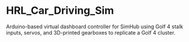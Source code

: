 # HRL_Car_Driving_Sim
Arduino-based virtual dashboard controller for SimHub using Golf 4 stalk inputs, servos, and 3D-printed gearboxes to replicate a Golf 4 cluster.
